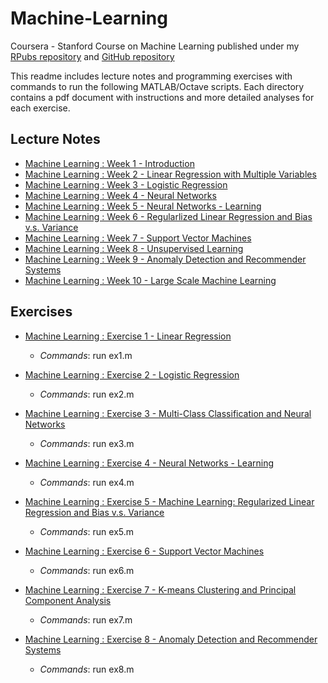 # Machine-Learning
Coursera - Stanford Course on Machine Learning published under my [RPubs repository](https://rpubs.com/SulmanKhan/444167) and [GitHub repository](https://github.com/SulmanK/Machine-Learning)

This readme includes lecture notes and programming exercises with commands to run the following MATLAB/Octave scripts. Each directory contains a pdf document with instructions and more detailed analyses for each exercise.


## Lecture Notes
 + [Machine Learning : Week 1 - Introduction](http://rpubs.com/SulmanKhan/441164)
 + [Machine Learning : Week 2 - Linear Regression with Multiple Variables](http://rpubs.com/SulmanKhan/441188)
 + [Machine Learning : Week 3 - Logistic Regression](https://rpubs.com/SulmanKhan/444163)
 + [Machine Learning : Week 4 - Neural Networks](https://rpubs.com/SulmanKhan/444414)
 + [Machine Learning : Week 5 - Neural Networks - Learning](https://rpubs.com/SulmanKhan/444446)
 + [Machine Learning : Week 6 - Regularlized Linear Regression and Bias v.s. Variance](https://rpubs.com/SulmanKhan/445032)
 + [Machine Learning : Week 7 - Support Vector Machines](https://rpubs.com/SulmanKhan/445033)
 + [Machine Learning : Week 8 - Unsupervised Learning](https://rpubs.com/SulmanKhan/445042)
 + [Machine Learning : Week 9 - Anomaly Detection and Recommender Systems](https://rpubs.com/SulmanKhan/445044)
 + [Machine Learning : Week 10 - Large Scale Machine Learning](https://rpubs.com/SulmanKhan/445045) 

## Exercises

* [Machine Learning : Exercise 1 - Linear Regression](https://github.com/SulmanK/Machine-Learning/tree/master/machine-learning-ex1)
    + *Commands*: run ex1.m

* [Machine Learning : Exercise 2 - Logistic Regression](https://github.com/SulmanK/Machine-Learning/tree/master/machine-learning-ex2)
    + *Commands*: run ex2.m

* [Machine Learning : Exercise 3 - Multi-Class Classification and Neural Networks](https://github.com/SulmanK/Machine-Learning/tree/master/machine-learning-ex3)
    + *Commands*: run ex3.m

* [Machine Learning : Exercise 4 - Neural Networks - Learning](https://github.com/SulmanK/Machine-Learning/tree/master/machine-learning-ex4)
    + *Commands*: run ex4.m

* [Machine Learning : Exercise 5 - Machine Learning: Regularized Linear Regression and Bias v.s. Variance](https://github.com/SulmanK/Machine-Learning/tree/master/machine-learning-ex5)
    + *Commands*: run ex5.m

* [Machine Learning : Exercise 6 - Support Vector Machines](https://github.com/SulmanK/Machine-Learning/tree/master/machine-learning-ex6)
    + *Commands*: run ex6.m

* [Machine Learning : Exercise 7 - K-means Clustering and Principal Component Analysis](https://github.com/SulmanK/Machine-Learning/tree/master/machine-learning-ex7)
    + *Commands*: run ex7.m

* [Machine Learning : Exercise 8 - Anomaly Detection and Recommender Systems](https://github.com/SulmanK/Machine-Learning/tree/master/machine-learning-ex8)
    + *Commands*: run ex8.m
